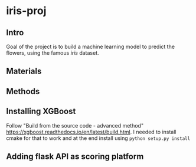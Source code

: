 # iris-proj

## Intro
Goal of the project is to build a machine learning model to predict the flowers, using the famous *iris* dataset.
## Materials

## Methods

## Installing XGBoost

Follow "Build from the source code - advanced method" https://xgboost.readthedocs.io/en/latest/build.html. I needed to install cmake for that to work and at the end install using `python setup.py install`

## Adding flask API as scoring platform
